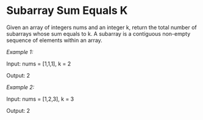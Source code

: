 # Subarray Sum Equals K

Given an array of integers nums and an integer k, return the total number of subarrays whose sum equals to k. A subarray is a contiguous non-empty sequence of elements within an array. 

*Example 1:*

Input: nums = [1,1,1], k = 2

Output: 2

*Example 2:*

Input: nums = [1,2,3], k = 3

Output: 2

